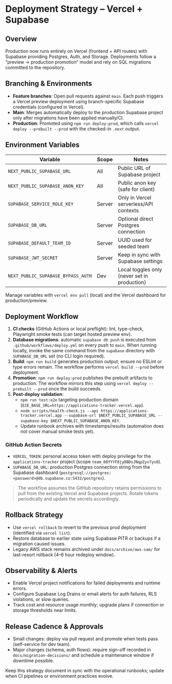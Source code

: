 # Deployment Strategy – Vercel + Supabase

## Overview
Production now runs entirely on Vercel (frontend + API routes) with Supabase providing Postgres, Auth, and Storage. Deployments follow a “preview → production promotion” model and rely on SQL migrations committed to the repository.

## Branching & Environments
- **Feature branches**: Open pull requests against `main`. Each push triggers a Vercel preview deployment using branch-specific Supabase credentials (configured in Vercel).
- **Main**: Merges automatically deploy to the production Supabase project only after migrations have been applied manually/CI.
- **Production**: Promoted using `npm run deploy:prod`, which calls `vercel deploy --prebuilt --prod` with the checked-in `.next` output.

## Environment Variables
| Variable | Scope | Notes |
| --- | --- | --- |
| `NEXT_PUBLIC_SUPABASE_URL` | All | Public URL of Supabase project |
| `NEXT_PUBLIC_SUPABASE_ANON_KEY` | All | Public anon key (safe for client) |
| `SUPABASE_SERVICE_ROLE_KEY` | Server | Only in Vercel serverless/API contexts |
| `SUPABASE_DB_URL` | Server | Optional direct Postgres connection |
| `SUPABASE_DEFAULT_TEAM_ID` | Server | UUID used for seeded team |
| `SUPABASE_JWT_SECRET` | Server | Keep in sync with Supabase settings |
| `NEXT_PUBLIC_SUPABASE_BYPASS_AUTH` | Dev | Local toggles only (never set in production) |

Manage variables with `vercel env pull` (local) and the Vercel dashboard for production/preview.

## Deployment Workflow
1. **CI checks** (GitHub Actions or local preflight): lint, type-check, Playwright smoke tests (can target hosted preview env).
2. **Database migrations**: automatic `supabase db push` is executed from `.github/workflows/deploy.yml` on every push to `main`. When running locally, invoke the same command from the `supabase` directory with `SUPABASE_DB_URL` set (no CLI login required).
3. **Build**: `npm run build` generates production output; ensure no ESLint or type errors remain. The workflow performs `vercel build --prod` before deployment.
4. **Promotion**: `npm run deploy:prod` publishes the prebuilt artifacts to production. The workflow mirrors this step using `vercel deploy --prebuilt --prod` once the build succeeds.
5. **Post-deploy validation**:
   - `npm run test:e2e` targeting production domain (`E2E_BASE_URL=https://applications-tracker.vercel.app`).
   - `node scripts/health-check.js --api https://applications-tracker.vercel.app --supabase-url $NEXT_PUBLIC_SUPABASE_URL --supabase-key $NEXT_PUBLIC_SUPABASE_ANON_KEY`.
   - Update runbook archives with timestamps/results (automation does not cover manual smoke tests yet).

### GitHub Action Secrets
- `VERCEL_TOKEN`: personal access token with deploy privilege for the `applications-tracker` project (scope `team_08YYYF8jyDBDsJNqpZyv7ys0`).
- `SUPABASE_DB_URL`: production Postgres connection string from the Supabase dashboard (`postgresql://postgres:<password>@db.supabase.co:5432/postgres`).

> The workflow assumes the GitHub repository retains permissions to pull from the existing Vercel and Supabase projects. Rotate tokens periodically and update the secrets accordingly.

## Rollback Strategy
- Use `vercel rollback` to revert to the previous prod deployment (identified via `vercel list`).
- Restore database to earlier state using Supabase PITR or backups if a migration caused issues.
- Legacy AWS stack remains archived under `docs/archive/aws-sam/` for last-resort rollback (4–6 hour redeploy window).

## Observability & Alerts
- Enable Vercel project notifications for failed deployments and runtime errors.
- Configure Supabase Log Drains or email alerts for auth failures, RLS violations, or slow queries.
- Track cost and resource usage monthly; upgrade plans if connection or storage thresholds near limits.

## Release Cadence & Approvals
- Small changes: deploy via pull request and promote when tests pass (self-service for dev team).
- Major changes (schema, auth flows): require sign-off recorded in `docs/migration-decisions/` and schedule a maintenance window if downtime possible.

Keep this strategy document in sync with the operational runbooks; update when CI pipelines or environment practices evolve.
